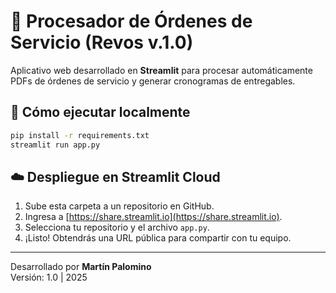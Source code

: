 # 📘 Procesador de Órdenes de Servicio (Revos v.1.0)

Aplicativo web desarrollado en **Streamlit** para procesar automáticamente PDFs de órdenes de servicio y generar cronogramas de entregables.

## 🚀 Cómo ejecutar localmente

```bash
pip install -r requirements.txt
streamlit run app.py
```

## ☁️ Despliegue en Streamlit Cloud

1. Sube esta carpeta a un repositorio en GitHub.
2. Ingresa a [https://share.streamlit.io](https://share.streamlit.io).
3. Selecciona tu repositorio y el archivo `app.py`.
4. ¡Listo! Obtendrás una URL pública para compartir con tu equipo.

---

Desarrollado por **Martín Palomino**  
Versión: 1.0 | 2025

